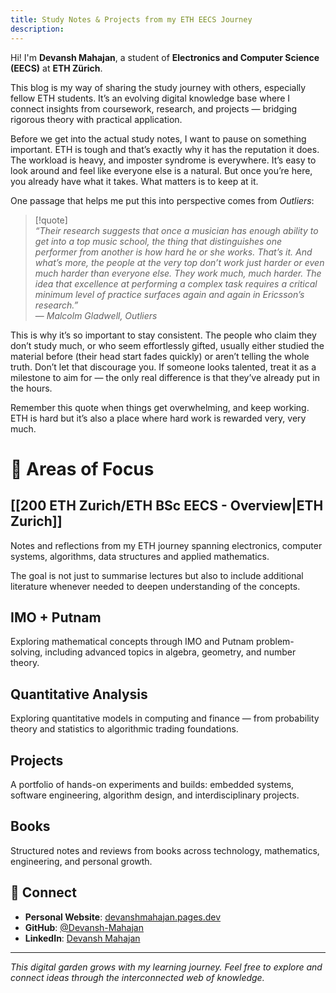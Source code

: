 ```yaml
---
title: Study Notes & Projects from my ETH EECS Journey
description:
---
```

Hi! I'm **Devansh Mahajan**, a student of **Electronics and Computer Science (EECS)** at **ETH Zürich**.  

This blog is my way of sharing the study journey with others, especially fellow ETH students. It’s an evolving digital knowledge base where I connect insights from coursework, research, and projects — bridging rigorous theory with practical application.  

Before we get into the actual study notes, I want to pause on something important. ETH is tough and that’s exactly why it has the reputation it does. The workload is heavy, and imposter syndrome is everywhere. It’s easy to look around and feel like everyone else is a natural. But once you’re here, you already have what it takes. What matters is to keep at it.   

One passage that helps me put this into perspective comes from *Outliers*:  

> [!quote]  
> *“Their research suggests that once a musician has enough ability to get into a top music school, the thing that distinguishes one performer from another is how hard he or she works. That’s it. And what’s more, the people at the very top don’t work just harder or even much harder than everyone else. They work much, much harder. The idea that excellence at performing a complex task requires a critical minimum level of practice surfaces again and again in Ericsson’s research.”*  
> — *Malcolm Gladwell, Outliers*  

This is why it’s so important to stay consistent. The people who claim they don’t study much, or who seem effortlessly gifted, usually either studied the material before (their head start fades quickly) or aren’t telling the whole truth. Don’t let that discourage you. If someone looks talented, treat it as a milestone to aim for — the only real difference is that they’ve already put in the hours.  

Remember this quote when things get overwhelming, and keep working. ETH is hard but it’s also a place where hard work is rewarded very, very much.   
# 🎯 Areas of Focus

## [[200 ETH Zurich/ETH BSc EECS - Overview|ETH Zurich]]
Notes and reflections from my ETH journey spanning electronics, computer systems, algorithms, data structures and applied mathematics. 

The goal is not just to summarise lectures but also to include additional literature whenever needed to deepen understanding of the concepts.
## IMO + Putnam
Exploring mathematical concepts through IMO and Putnam problem-solving, including advanced topics in algebra, geometry, and number theory.

## Quantitative Analysis
Exploring quantitative models in computing and finance — from probability theory and statistics to algorithmic trading foundations.

## Projects
A portfolio of hands-on experiments and builds: embedded systems, software engineering, algorithm design, and interdisciplinary projects.

## Books
Structured notes and reviews from books across technology, mathematics, engineering, and personal growth.

## 🔗 Connect

- **Personal Website**: [devanshmahajan.pages.dev](https://devanshmahajan.pages.dev)
- **GitHub**: [@Devansh-Mahajan](https://github.com/Devansh-Mahajan)
- **LinkedIn**: [Devansh Mahajan](https://www.linkedin.com/in/devansh-mahajan-2b2b99185/)

---

*This digital garden grows with my learning journey. Feel free to explore and connect ideas through the interconnected web of knowledge.*
